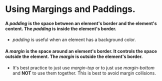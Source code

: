 # Using Margings and Paddings.

#### A _padding_ is the space between an element's border and the element's content. The _padding_ is inside the element's border.

- _padding_ is useful when an element has a background color.

#### A _margin_ is the space around an element's border. It controls the space outside the element. The _margin_ is outside the element's border.

- It's best practice to just use _margin-top_ or to just use _margin-bottom_ and **NOT** to use them together. This is best to avoid margin collisions.
